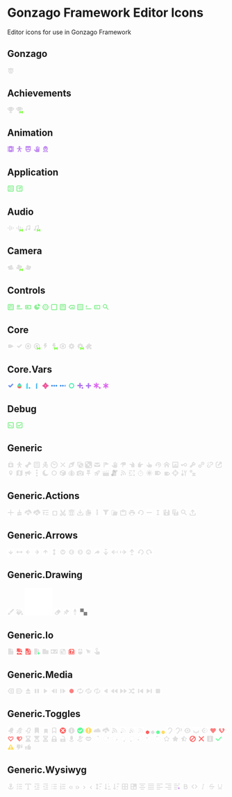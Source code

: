 # Gonzago Framework Editor Icons

Editor icons for use in Gonzago Framework

## Gonzago

<p>
  <img src="/icons/gonzago.svg" width="16" height="16">
</p>

## Achievements

<p>
  <img src="/icons/achievements/achievement.svg" width="16" height="16">
  <img src="/icons/achievements/achievement_manager.svg" width="16" height="16">
</p>

## Animation

<p>
  <img src="/icons/animation/animator.svg" width="16" height="16">
  <img src="/icons/animation/body_rig.svg" width="16" height="16">
  <img src="/icons/animation/face_rig.svg" width="16" height="16">
  <img src="/icons/animation/hand_rig.svg" width="16" height="16">
  <img src="/icons/animation/head_rig.svg" width="16" height="16">
</p>

## Application

<p>
  <img src="/icons/application/credits_label.svg" width="16" height="16">
  <img src="/icons/application/splash.svg" width="16" height="16">
</p>

## Audio

<p>
  <img src="/icons/audio/audio.svg" width="16" height="16">
  <img src="/icons/audio/audio_manager.svg" width="16" height="16">
  <img src="/icons/audio/music.svg" width="16" height="16">
  <img src="/icons/audio/music_manager.svg" width="16" height="16">
</p>

## Camera

<p>
  <img src="/icons/camera/camera.svg" width="16" height="16">
  <img src="/icons/camera/camera_manager.svg" width="16" height="16">
  <img src="/icons/camera/camera_mirrored.svg" width="16" height="16">
</p>

## Controls

<p>
  <img src="/icons/controls/advanced_item_list.svg" width="16" height="16">
  <img src="/icons/controls/advanced_line_edit.svg" width="16" height="16">
  <img src="/icons/controls/advanced_progress_bar.svg" width="16" height="16">
  <img src="/icons/controls/chart_pie.svg" width="16" height="16">
  <img src="/icons/controls/circular_container.svg" width="16" height="16">
  <img src="/icons/controls/container.svg" width="16" height="16">
  <img src="/icons/controls/date_selector.svg" width="16" height="16">
  <img src="/icons/controls/icon_label.svg" width="16" height="16">
  <img src="/icons/controls/item_list.svg" width="16" height="16">
  <img src="/icons/controls/line_edit.svg" width="16" height="16">
  <img src="/icons/controls/progress_bar.svg" width="16" height="16">
  <img src="/icons/controls/search_field.svg" width="16" height="16">
</p>

## Core

<p>
  <img src="/icons/core/command.svg" width="16" height="16">
  <img src="/icons/core/condition.svg" width="16" height="16">
  <img src="/icons/core/entity.svg" width="16" height="16">
  <img src="/icons/core/entity_manager.svg" width="16" height="16">
  <img src="/icons/core/event.svg" width="16" height="16">
  <img src="/icons/core/event_manager.svg" width="16" height="16">
  <img src="/icons/core/module.svg" width="16" height="16">
  <img src="/icons/core/settings.svg" width="16" height="16">
  <img src="/icons/core/settings_manager.svg" width="16" height="16">
  <img src="/icons/core/system.svg" width="16" height="16">
</p>

## Core.Vars

<p>
  <img src="/icons/core/vars/bool.svg" width="16" height="16">
  <img src="/icons/core/vars/color.svg" width="16" height="16">
  <img src="/icons/core/vars/float.svg" width="16" height="16">
  <img src="/icons/core/vars/int.svg" width="16" height="16">
  <img src="/icons/core/vars/quat.svg" width="16" height="16">
  <img src="/icons/core/vars/string.svg" width="16" height="16">
  <img src="/icons/core/vars/string_name.svg" width="16" height="16">
  <img src="/icons/core/vars/variant.svg" width="16" height="16">
  <img src="/icons/core/vars/vector2.svg" width="16" height="16">
  <img src="/icons/core/vars/vector2i.svg" width="16" height="16">
  <img src="/icons/core/vars/vector3.svg" width="16" height="16">
  <img src="/icons/core/vars/vector3i.svg" width="16" height="16">
</p>

## Debug

<p>
  <img src="/icons/debug/console.svg" width="16" height="16">
  <img src="/icons/debug/monitor.svg" width="16" height="16">
</p>

## Generic

<p>
  <img src="/icons/generic/aid_kit.svg" width="16" height="16">
  <img src="/icons/generic/body.svg" width="16" height="16">
  <img src="/icons/generic/bone.svg" width="16" height="16">
  <img src="/icons/generic/calendar.svg" width="16" height="16">
  <img src="/icons/generic/character.svg" width="16" height="16">
  <img src="/icons/generic/clock.svg" width="16" height="16">
  <img src="/icons/generic/close.svg" width="16" height="16">
  <img src="/icons/generic/compass.svg" width="16" height="16">
  <img src="/icons/generic/dice.svg" width="16" height="16">
  <img src="/icons/generic/die.svg" width="16" height="16">
  <img src="/icons/generic/envelope.svg" width="16" height="16">
  <img src="/icons/generic/flag.svg" width="16" height="16">
  <img src="/icons/generic/hand.svg" width="16" height="16">
  <img src="/icons/generic/hand_point_down.svg" width="16" height="16">
  <img src="/icons/generic/hand_point_left.svg" width="16" height="16">
  <img src="/icons/generic/hand_point_right.svg" width="16" height="16">
  <img src="/icons/generic/hand_point_up.svg" width="16" height="16">
  <img src="/icons/generic/history.svg" width="16" height="16">
  <img src="/icons/generic/home.svg" width="16" height="16">
  <img src="/icons/generic/image.svg" width="16" height="16">
  <img src="/icons/generic/key.svg" width="16" height="16">
  <img src="/icons/generic/key_alt.svg" width="16" height="16">
  <img src="/icons/generic/link.svg" width="16" height="16">
  <img src="/icons/generic/link_broken.svg" width="16" height="16">
  <img src="/icons/generic/link_external.svg" width="16" height="16">
  <img src="/icons/generic/location.svg" width="16" height="16">
  <img src="/icons/generic/map.svg" width="16" height="16">
  <img src="/icons/generic/megaphone.svg" width="16" height="16">
  <img src="/icons/generic/menu.svg" width="16" height="16">
  <img src="/icons/generic/moon.svg" width="16" height="16">
  <img src="/icons/generic/node.svg" width="16" height="16">
  <img src="/icons/generic/object.svg" width="16" height="16">
  <img src="/icons/generic/onion.svg" width="16" height="16">
  <img src="/icons/generic/photo_camera.svg" width="16" height="16">
  <img src="/icons/generic/pin.svg" width="16" height="16">
  <img src="/icons/generic/rocket.svg" width="16" height="16">
  <img src="/icons/generic/scene.svg" width="16" height="16">
  <img src="/icons/generic/script.svg" width="16" height="16">
  <img src="/icons/generic/signal.svg" width="16" height="16">
  <img src="/icons/generic/sliders.svg" width="16" height="16">
  <img src="/icons/generic/stopwatch.svg" width="16" height="16">
  <img src="/icons/generic/sun.svg" width="16" height="16">
  <img src="/icons/generic/tag.svg" width="16" height="16">
  <img src="/icons/generic/tags.svg" width="16" height="16">
  <img src="/icons/generic/target.svg" width="16" height="16">
  <img src="/icons/generic/tools.svg" width="16" height="16">
  <img src="/icons/generic/translation.svg" width="16" height="16">
</p>

## Generic.Actions

<p>
  <img src="/icons/generic/actions/add.svg" width="16" height="16">
  <img src="/icons/generic/actions/clear.svg" width="16" height="16">
  <img src="/icons/generic/actions/cloud_download.svg" width="16" height="16">
  <img src="/icons/generic/actions/cloud_upload.svg" width="16" height="16">
  <img src="/icons/generic/actions/collapse.svg" width="16" height="16">
  <img src="/icons/generic/actions/copy.svg" width="16" height="16">
  <img src="/icons/generic/actions/cut.svg" width="16" height="16">
  <img src="/icons/generic/actions/delete.svg" width="16" height="16">
  <img src="/icons/generic/actions/download.svg" width="16" height="16">
  <img src="/icons/generic/actions/duplicate.svg" width="16" height="16">
  <img src="/icons/generic/actions/edit.svg" width="16" height="16">
  <img src="/icons/generic/actions/filter.svg" width="16" height="16">
  <img src="/icons/generic/actions/load.svg" width="16" height="16">
  <img src="/icons/generic/actions/paste.svg" width="16" height="16">
  <img src="/icons/generic/actions/print.svg" width="16" height="16">
  <img src="/icons/generic/actions/reload.svg" width="16" height="16">
  <img src="/icons/generic/actions/remove.svg" width="16" height="16">
  <img src="/icons/generic/actions/rename.svg" width="16" height="16">
  <img src="/icons/generic/actions/save.svg" width="16" height="16">
  <img src="/icons/generic/actions/save_all.svg" width="16" height="16">
  <img src="/icons/generic/actions/search.svg" width="16" height="16">
  <img src="/icons/generic/actions/upload.svg" width="16" height="16">
</p>

## Generic.Arrows

<p>
  <img src="/icons/generic/arrows/arrow_down.svg" width="16" height="16">
  <img src="/icons/generic/arrows/arrow_horizontal.svg" width="16" height="16">
  <img src="/icons/generic/arrows/arrow_left.svg" width="16" height="16">
  <img src="/icons/generic/arrows/arrow_right.svg" width="16" height="16">
  <img src="/icons/generic/arrows/arrow_up.svg" width="16" height="16">
  <img src="/icons/generic/arrows/arrow_vertical.svg" width="16" height="16">
  <img src="/icons/generic/arrows/circle_down.svg" width="16" height="16">
  <img src="/icons/generic/arrows/circle_left.svg" width="16" height="16">
  <img src="/icons/generic/arrows/circle_right.svg" width="16" height="16">
  <img src="/icons/generic/arrows/circle_up.svg" width="16" height="16">
  <img src="/icons/generic/arrows/forward.svg" width="16" height="16">
  <img src="/icons/generic/arrows/move_down.svg" width="16" height="16">
  <img src="/icons/generic/arrows/move_left.svg" width="16" height="16">
  <img src="/icons/generic/arrows/move_right.svg" width="16" height="16">
  <img src="/icons/generic/arrows/move_up.svg" width="16" height="16">
  <img src="/icons/generic/arrows/rotate_left.svg" width="16" height="16">
  <img src="/icons/generic/arrows/rotate_right.svg" width="16" height="16">
</p>

## Generic.Drawing

<p>
  <img src="/icons/generic/drawing/brush.svg" width="16" height="16">
  <img src="/icons/generic/drawing/bucket.svg" width="16" height="16">
  <img src="/icons/generic/drawing/checkerboard.svg" width="64" height="64">
  <img src="/icons/generic/drawing/eraser.svg" width="16" height="16">
  <img src="/icons/generic/drawing/pin.svg" width="16" height="16">
  <img src="/icons/generic/drawing/pipette.svg" width="16" height="16">
  <img src="/icons/generic/drawing/transparent.svg" width="16" height="16">
</p>

## Generic.Io

<p>
  <img src="/icons/generic/io/file.svg" width="16" height="16">
  <img src="/icons/generic/io/file_broken.svg" width="16" height="16">
  <img src="/icons/generic/io/file_dead.svg" width="16" height="16">
  <img src="/icons/generic/io/file_new.svg" width="16" height="16">
  <img src="/icons/generic/io/folder.svg" width="16" height="16">
  <img src="/icons/generic/io/joypad.svg" width="16" height="16">
  <img src="/icons/generic/io/keyboard.svg" width="16" height="16">
  <img src="/icons/generic/io/keyboard_error.svg" width="16" height="16">
  <img src="/icons/generic/io/mouse.svg" width="16" height="16">
  <img src="/icons/generic/io/mouse_cursor.svg" width="16" height="16">
  <img src="/icons/generic/io/touch.svg" width="16" height="16">
</p>

## Generic.Media

<p>
  <img src="/icons/generic/media/auto_end.svg" width="16" height="16">
  <img src="/icons/generic/media/auto_play.svg" width="16" height="16">
  <img src="/icons/generic/media/eject.svg" width="16" height="16">
  <img src="/icons/generic/media/pause.svg" width="16" height="16">
  <img src="/icons/generic/media/play.svg" width="16" height="16">
  <img src="/icons/generic/media/play_from_end.svg" width="16" height="16">
  <img src="/icons/generic/media/play_from_start.svg" width="16" height="16">
  <img src="/icons/generic/media/record.svg" width="16" height="16">
  <img src="/icons/generic/media/repeat.svg" width="16" height="16">
  <img src="/icons/generic/media/repeat_all.svg" width="16" height="16">
  <img src="/icons/generic/media/repeat_one.svg" width="16" height="16">
  <img src="/icons/generic/media/reverse.svg" width="16" height="16">
  <img src="/icons/generic/media/seek_back.svg" width="16" height="16">
  <img src="/icons/generic/media/seek_fwd.svg" width="16" height="16">
  <img src="/icons/generic/media/shuffle.svg" width="16" height="16">
  <img src="/icons/generic/media/skip_back.svg" width="16" height="16">
  <img src="/icons/generic/media/skip_fwd.svg" width="16" height="16">
  <img src="/icons/generic/media/stop.svg" width="16" height="16">
</p>

## Generic.Toggles

<p>
  <img src="/icons/generic/toggles/bell.svg" width="16" height="16">
  <img src="/icons/generic/toggles/bell_disabled.svg" width="16" height="16">
  <img src="/icons/generic/toggles/bell_empty.svg" width="16" height="16">
  <img src="/icons/generic/toggles/bookmark.svg" width="16" height="16">
  <img src="/icons/generic/toggles/bookmarks.svg" width="16" height="16">
  <img src="/icons/generic/toggles/bookmark_empty.svg" width="16" height="16">
  <img src="/icons/generic/toggles/circle_error.svg" width="16" height="16">
  <img src="/icons/generic/toggles/circle_info.svg" width="16" height="16">
  <img src="/icons/generic/toggles/circle_success.svg" width="16" height="16">
  <img src="/icons/generic/toggles/circle_warning.svg" width="16" height="16">
  <img src="/icons/generic/toggles/cloud.svg" width="16" height="16">
  <img src="/icons/generic/toggles/cloud_stormy.svg" width="16" height="16">
  <img src="/icons/generic/toggles/connection_full.svg" width="16" height="16">
  <img src="/icons/generic/toggles/connection_low.svg" width="16" height="16">
  <img src="/icons/generic/toggles/connection_mid.svg" width="16" height="16">
  <img src="/icons/generic/toggles/connection_none.svg" width="16" height="16">
  <img src="/icons/generic/toggles/dot_error.svg" width="8" height="8">
  <img src="/icons/generic/toggles/dot_info.svg" width="8" height="8">
  <img src="/icons/generic/toggles/dot_success.svg" width="8" height="8">
  <img src="/icons/generic/toggles/dot_warning.svg" width="8" height="8">
  <img src="/icons/generic/toggles/ear.svg" width="16" height="16">
  <img src="/icons/generic/toggles/ear_listening.svg" width="16" height="16">
  <img src="/icons/generic/toggles/eye.svg" width="16" height="16">
  <img src="/icons/generic/toggles/eye_closed.svg" width="16" height="16">
  <img src="/icons/generic/toggles/eye_xray.svg" width="16" height="16">
  <img src="/icons/generic/toggles/heart.svg" width="16" height="16">
  <img src="/icons/generic/toggles/heart_broken.svg" width="16" height="16">
  <img src="/icons/generic/toggles/heart_empty.svg" width="16" height="16">
  <img src="/icons/generic/toggles/heart_half.svg" width="16" height="16">
  <img src="/icons/generic/toggles/hourglass.svg" width="16" height="16">
  <img src="/icons/generic/toggles/hourglass_full.svg" width="16" height="16">
  <img src="/icons/generic/toggles/hourglass_running.svg" width="16" height="16">
  <img src="/icons/generic/toggles/lock_closed.svg" width="16" height="16">
  <img src="/icons/generic/toggles/lock_open.svg" width="16" height="16">
  <img src="/icons/generic/toggles/mic.svg" width="16" height="16">
  <img src="/icons/generic/toggles/mic_disabled.svg" width="16" height="16">
  <img src="/icons/generic/toggles/mouth.svg" width="16" height="16">
  <img src="/icons/generic/toggles/progress_1.svg" width="16" height="16">
  <img src="/icons/generic/toggles/progress_2.svg" width="16" height="16">
  <img src="/icons/generic/toggles/progress_3.svg" width="16" height="16">
  <img src="/icons/generic/toggles/progress_4.svg" width="16" height="16">
  <img src="/icons/generic/toggles/progress_5.svg" width="16" height="16">
  <img src="/icons/generic/toggles/progress_6.svg" width="16" height="16">
  <img src="/icons/generic/toggles/progress_7.svg" width="16" height="16">
  <img src="/icons/generic/toggles/progress_8.svg" width="16" height="16">
  <img src="/icons/generic/toggles/star_empty.svg" width="16" height="16">
  <img src="/icons/generic/toggles/star_full.svg" width="16" height="16">
  <img src="/icons/generic/toggles/star_half.svg" width="16" height="16">
  <img src="/icons/generic/toggles/status_blocked.svg" width="16" height="16">
  <img src="/icons/generic/toggles/status_error.svg" width="16" height="16">
  <img src="/icons/generic/toggles/status_info.svg" width="16" height="16">
  <img src="/icons/generic/toggles/status_success.svg" width="16" height="16">
  <img src="/icons/generic/toggles/status_warning.svg" width="16" height="16">
  <img src="/icons/generic/toggles/thumbs_down.svg" width="16" height="16">
  <img src="/icons/generic/toggles/thumbs_up.svg" width="16" height="16">
</p>

## Generic.Wysiwyg

<p>
  <img src="/icons/generic/wysiwyg/anchor.svg" width="16" height="16">
  <img src="/icons/generic/wysiwyg/checklist.svg" width="16" height="16">
  <img src="/icons/generic/wysiwyg/font.svg" width="16" height="16">
  <img src="/icons/generic/wysiwyg/indent_add.svg" width="16" height="16">
  <img src="/icons/generic/wysiwyg/indent_remove.svg" width="16" height="16">
  <img src="/icons/generic/wysiwyg/list.svg" width="16" height="16">
  <img src="/icons/generic/wysiwyg/list_ordered.svg" width="16" height="16">
  <img src="/icons/generic/wysiwyg/page_first.svg" width="12" height="12">
  <img src="/icons/generic/wysiwyg/page_last.svg" width="12" height="12">
  <img src="/icons/generic/wysiwyg/page_next.svg" width="12" height="12">
  <img src="/icons/generic/wysiwyg/page_previous.svg" width="12" height="12">
  <img src="/icons/generic/wysiwyg/sort.svg" width="16" height="16">
  <img src="/icons/generic/wysiwyg/sort_asc.svg" width="16" height="16">
  <img src="/icons/generic/wysiwyg/sort_desc.svg" width="16" height="16">
  <img src="/icons/generic/wysiwyg/table.svg" width="16" height="16">
  <img src="/icons/generic/wysiwyg/table_cell.svg" width="16" height="16">
  <img src="/icons/generic/wysiwyg/text_align_center.svg" width="16" height="16">
  <img src="/icons/generic/wysiwyg/text_align_justify.svg" width="16" height="16">
  <img src="/icons/generic/wysiwyg/text_align_left.svg" width="16" height="16">
  <img src="/icons/generic/wysiwyg/text_align_right.svg" width="16" height="16">
  <img src="/icons/generic/wysiwyg/text_effect.svg" width="16" height="16">
  <img src="/icons/generic/wysiwyg/text_format_bold.svg" width="16" height="16">
  <img src="/icons/generic/wysiwyg/text_format_code.svg" width="16" height="16">
  <img src="/icons/generic/wysiwyg/text_format_italic.svg" width="16" height="16">
  <img src="/icons/generic/wysiwyg/text_format_strikethrough.svg" width="16" height="16">
  <img src="/icons/generic/wysiwyg/text_format_underline.svg" width="16" height="16">
</p>

